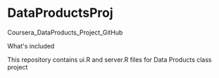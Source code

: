 # DataProductsProj
Coursera_DataProducts_Project_GitHub

<h>What's included</h>

<p>This repository contains ui.R and server.R files
for Data Products class project</p>
